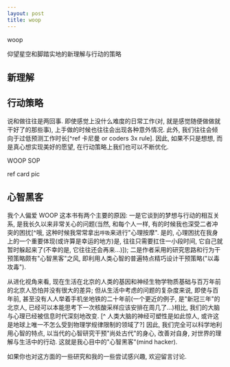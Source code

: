 ```yaml
---
layout: post
title: woop
---
```


woop

仰望星空和脚踏实地的新理解与行动的策略

## 新理解

## 行动策略

说和做往往是两回事. 即使感觉上没什么难度的日常工作(对, 就是感觉随便做做就干好了的那些事), 上手做的时候也往往会出现各种意外情况. 此外, 我们往往会倾向于过低预测工作时长[^ref 卡尼曼 or coders 3x rule]. 因此, 如果不只是想想, 而是真心想实现美好的愿望, 在行动策略上我们也可以不断优化.

WOOP SOP

ref card pic

## 心智黑客

我个人偏爱 WOOP 这本书有两个主要的原因: 一是它谈到的梦想与行动的相互关系, 是我长久以来非常关心的问题(当然, 和每个人一样, 有的时候我也深受二者冲突的困扰[^哦, 这种时候我常常拿出`呼吸`来进行"心理按摩". 是的, 心理困扰在我身上的一个重要体现(或许算是幸运的地方)是, 往往只需要扛住一小段时间, 它自己就暂时躲起来了(不幸的是, 它往往还会再来...)]); 二是作者采用的研究思路和行为干预策略颇有"心智黑客"之风, 即利用人类心智的普遍特点精巧设计干预策略("以毒攻毒").

从进化视角来看, 现在生活在北京的人类的基因和神经生物学物质基础与百万年前的北京人恐怕并没有很大的差异; 但从生活中考虑的问题的复杂度来说, 即使与百年前, 甚至没有人人举着手机坐地铁的二十年前(一个更近的例子, 是"新冠三年"的北京人, 已经可以本能思考下一次核酸采样应该安排在周几了...)相比, 我们的大脑与心理已经被信息时代深刻地改变. [^ 人类大脑的神经可塑性是如此惊人, 或许这是地球上唯一不怎么受到物理学规律限制的领域了?] 因此, 我们完全可以科学地利用心智的特点, 以当代的心智研究干预"尚处古代"的身心, 改善对自身, 对世界的理解与生活中的行动. 这就是我心目中的"心智黑客"(mind hacker). 

如果你也对这方面的一些研究和我的一些尝试感兴趣, 欢迎留言讨论.


